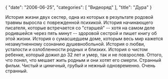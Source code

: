 {
   "date": "2006-06-25",
   "categories": [
      "Видеоряд"
   ],
   "title": "Дура"
}

История жизни двух сестер, одна из которых в результате родовой травмы выросла с поврежденной психикой. История начинающего писателя, которые встречается со "старшей" -- хотя на самом деле родившейся через пять минут -- здоровой сестрой и пишет книгу об этой жизни. История о сумасшедшем доме, которым весь мир кажется незамутненному сознанию душевнобольной. История о любви, усталости и озлобленности родных и близких. История о чистом ребенке, который дожил до 32 лет и умер, так и не повзрослев. Оттого, что понял, что мешает жить родным и они хотят его смерти. Странный фильм. Чистый и циничный, грубый и нежный одновременно. Очень странный.
